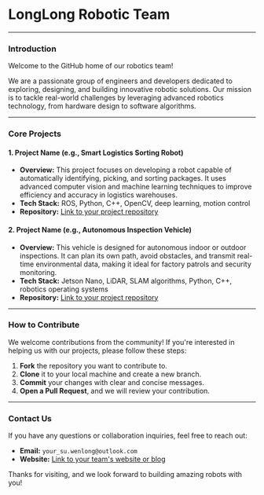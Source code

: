 # LongLong Robotic Team

---

### Introduction

Welcome to the GitHub home of our robotics team!

We are a passionate group of engineers and developers dedicated to exploring, designing, and building innovative robotic solutions. Our mission is to tackle real-world challenges by leveraging advanced robotics technology, from hardware design to software algorithms.

---

### Core Projects

#### 1. Project Name (e.g., Smart Logistics Sorting Robot)

-   **Overview:** This project focuses on developing a robot capable of automatically identifying, picking, and sorting packages. It uses advanced computer vision and machine learning techniques to improve efficiency and accuracy in logistics warehouses.
-   **Tech Stack:** ROS, Python, C++, OpenCV, deep learning, motion control
-   **Repository:** [Link to your project repository](https://github.com/longlongrobot/)

#### 2. Project Name (e.g., Autonomous Inspection Vehicle)

-   **Overview:** This vehicle is designed for autonomous indoor or outdoor inspections. It can plan its own path, avoid obstacles, and transmit real-time environmental data, making it ideal for factory patrols and security monitoring.
-   **Tech Stack:** Jetson Nano, LiDAR, SLAM algorithms, Python, C++, robotics operating systems
-   **Repository:** [Link to your project repository](https://github.com/longlongrobot/)

---

### How to Contribute

We welcome contributions from the community! If you're interested in helping us with our projects, please follow these steps:

1.  **Fork** the repository you want to contribute to.
2.  **Clone** it to your local machine and create a new branch.
3.  **Commit** your changes with clear and concise messages.
4.  **Open a Pull Request**, and we will review your contribution.

---

### Contact Us

If you have any questions or collaboration inquiries, feel free to reach out:

-   **Email:** `your_su.wenlong@outlook.com`
-   **Website:** [Link to your team's website or blog](https://www.longlongrobot.github.io)

Thanks for visiting, and we look forward to building amazing robots with you!
